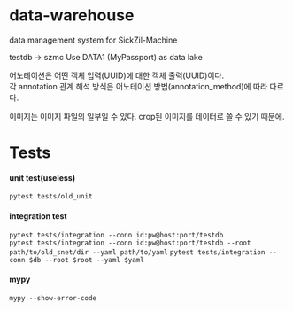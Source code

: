 # data-warehouse

data management system for SickZil-Machine

testdb -> szmc
Use DATA1 (MyPassport) as data lake

어노테이션은 어떤 객체 입력(UUID)에 대한 객체 출력(UUID)이다. \
각 annotation 관계 해석 방식은 어노테이션 방법(annotation_method)에 따라 다르다.

이미지는 이미지 파일의 일부일 수 있다. crop된 이미지를 데이터로 쓸 수 있기 때문에.

# Tests
#### unit test(useless)
`pytest tests/old_unit`

#### integration test
`pytest tests/integration --conn id:pw@host:port/testdb` \
`pytest tests/integration --conn id:pw@host:port/testdb --root path/to/old_snet/dir --yaml path/to/yaml`
`pytest tests/integration --conn $db --root $root --yaml $yaml`

#### mypy
`mypy --show-error-code`
